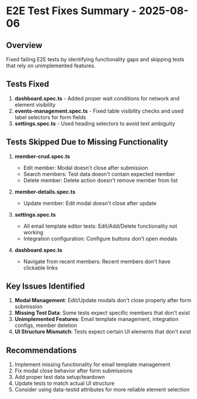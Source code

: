 # E2E Test Fixes Summary - 2025-08-06

## Overview
Fixed failing E2E tests by identifying functionality gaps and skipping tests that rely on unimplemented features.

## Tests Fixed
1. **dashboard.spec.ts** - Added proper wait conditions for network and element visibility
2. **events-management.spec.ts** - Fixed table visibility checks and used label selectors for form fields
3. **settings.spec.ts** - Used heading selectors to avoid text ambiguity

## Tests Skipped Due to Missing Functionality
1. **member-crud.spec.ts**
   - Edit member: Modal doesn't close after submission
   - Search members: Test data doesn't contain expected member
   - Delete member: Delete action doesn't remove member from list

2. **member-details.spec.ts**
   - Update member: Edit modal doesn't close after update

3. **settings.spec.ts**
   - All email template editor tests: Edit/Add/Delete functionality not working
   - Integration configuration: Configure buttons don't open modals

4. **dashboard.spec.ts**
   - Navigate from recent members: Recent members don't have clickable links

## Key Issues Identified
1. **Modal Management**: Edit/Update modals don't close properly after form submission
2. **Missing Test Data**: Some tests expect specific members that don't exist
3. **Unimplemented Features**: Email template management, integration configs, member deletion
4. **UI Structure Mismatch**: Tests expect certain UI elements that don't exist

## Recommendations
1. Implement missing functionality for email template management
2. Fix modal close behavior after form submissions
3. Add proper test data setup/teardown
4. Update tests to match actual UI structure
5. Consider using data-testid attributes for more reliable element selection